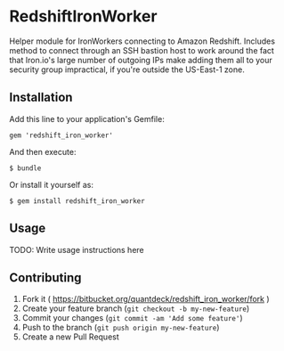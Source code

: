 # RedshiftIronWorker

Helper module for IronWorkers connecting to Amazon Redshift.  Includes method to connect through an SSH bastion host to work around the fact that Iron.io's large number of outgoing IPs make adding them all to your security group impractical, if you're outside the US-East-1 zone.

## Installation

Add this line to your application's Gemfile:

    gem 'redshift_iron_worker'

And then execute:

    $ bundle

Or install it yourself as:

    $ gem install redshift_iron_worker

## Usage

TODO: Write usage instructions here

## Contributing

1. Fork it ( https://bitbucket.org/quantdeck/redshift_iron_worker/fork )
2. Create your feature branch (`git checkout -b my-new-feature`)
3. Commit your changes (`git commit -am 'Add some feature'`)
4. Push to the branch (`git push origin my-new-feature`)
5. Create a new Pull Request
